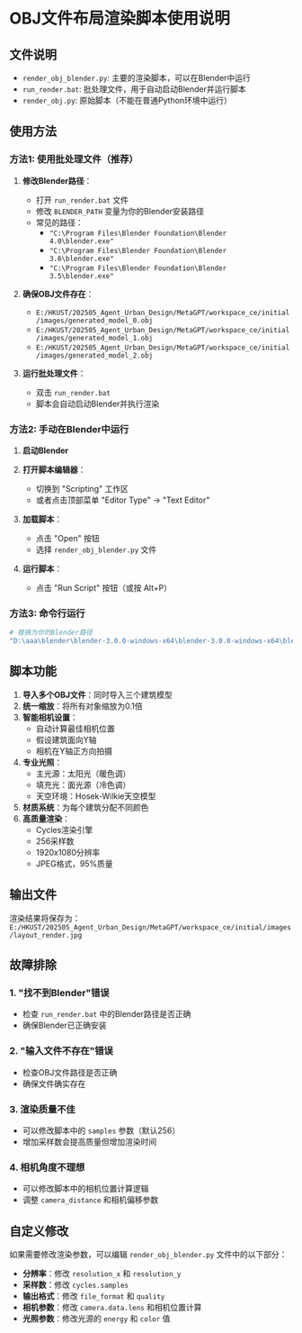 # OBJ文件布局渲染脚本使用说明

## 文件说明

- `render_obj_blender.py`: 主要的渲染脚本，可以在Blender中运行
- `run_render.bat`: 批处理文件，用于自动启动Blender并运行脚本
- `render_obj.py`: 原始脚本（不能在普通Python环境中运行）

## 使用方法

### 方法1: 使用批处理文件（推荐）

1. **修改Blender路径**：
   - 打开 `run_render.bat` 文件
   - 修改 `BLENDER_PATH` 变量为你的Blender安装路径
   - 常见的路径：
     - `"C:\Program Files\Blender Foundation\Blender 4.0\blender.exe"`
     - `"C:\Program Files\Blender Foundation\Blender 3.6\blender.exe"`
     - `"C:\Program Files\Blender Foundation\Blender 3.5\blender.exe"`

2. **确保OBJ文件存在**：
   - `E:/HKUST/202505_Agent_Urban_Design/MetaGPT/workspace_ce/initial/images/generated_model_0.obj`
   - `E:/HKUST/202505_Agent_Urban_Design/MetaGPT/workspace_ce/initial/images/generated_model_1.obj`
   - `E:/HKUST/202505_Agent_Urban_Design/MetaGPT/workspace_ce/initial/images/generated_model_2.obj`

3. **运行批处理文件**：
   - 双击 `run_render.bat`
   - 脚本会自动启动Blender并执行渲染

### 方法2: 手动在Blender中运行

1. **启动Blender**

2. **打开脚本编辑器**：
   - 切换到 "Scripting" 工作区
   - 或者点击顶部菜单 "Editor Type" → "Text Editor"

3. **加载脚本**：
   - 点击 "Open" 按钮
   - 选择 `render_obj_blender.py` 文件

4. **运行脚本**：
   - 点击 "Run Script" 按钮（或按 Alt+P）

### 方法3: 命令行运行

```bash
# 替换为你的Blender路径
"D:\aaa\blender\blender-3.0.0-windows-x64\blender-3.0.0-windows-x64\blender.exe" --background --python render_obj_blender.py
```

## 脚本功能

1. **导入多个OBJ文件**：同时导入三个建筑模型
2. **统一缩放**：将所有对象缩放为0.1倍
3. **智能相机设置**：
   - 自动计算最佳相机位置
   - 假设建筑面向Y轴
   - 相机在Y轴正方向拍摄
4. **专业光照**：
   - 主光源：太阳光（暖色调）
   - 填充光：面光源（冷色调）
   - 天空环境：Hosek-Wilkie天空模型
5. **材质系统**：为每个建筑分配不同颜色
6. **高质量渲染**：
   - Cycles渲染引擎
   - 256采样数
   - 1920x1080分辨率
   - JPEG格式，95%质量

## 输出文件

渲染结果将保存为：
`E:/HKUST/202505_Agent_Urban_Design/MetaGPT/workspace_ce/initial/images/layout_render.jpg`

## 故障排除

### 1. "找不到Blender"错误
- 检查 `run_render.bat` 中的Blender路径是否正确
- 确保Blender已正确安装

### 2. "输入文件不存在"错误
- 检查OBJ文件路径是否正确
- 确保文件确实存在

### 3. 渲染质量不佳
- 可以修改脚本中的 `samples` 参数（默认256）
- 增加采样数会提高质量但增加渲染时间

### 4. 相机角度不理想
- 可以修改脚本中的相机位置计算逻辑
- 调整 `camera_distance` 和相机偏移参数

## 自定义修改

如果需要修改渲染参数，可以编辑 `render_obj_blender.py` 文件中的以下部分：

- **分辨率**：修改 `resolution_x` 和 `resolution_y`
- **采样数**：修改 `cycles.samples`
- **输出格式**：修改 `file_format` 和 `quality`
- **相机参数**：修改 `camera.data.lens` 和相机位置计算
- **光照参数**：修改光源的 `energy` 和 `color` 值 